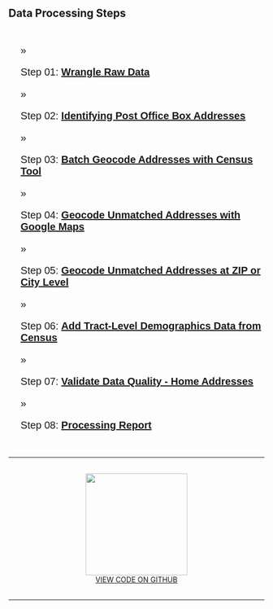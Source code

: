<head>
<link href="//maxcdn.bootstrapcdn.com/font-awesome/4.2.0/css/font-awesome.min.css" rel="stylesheet">
</head>

## Data Processing Steps 

<br>

* Step 01: [**Wrangle Raw Data**](Step-01-ProcessRawData.html)

* Step 02: [**Identifying Post Office Box Addresses**](Step-02-POBsandGaps.html)

* Step 03: [**Batch Geocode Addresses with Census Tool**](Step-03-CensusGeo.html)

* Step 04: [**Geocode Unmatched Addresses with Google Maps**](Step-04-GoogleGeo.html)

* Step 05: [**Geocode Unmatched Addresses at ZIP or City Level**](Step-05-ZipsandCityGeo.html)

* Step 06: [**Add Tract-Level Demographics Data from Census**](Step-06-AddCensusData.html)

* Step 07: [**Validate Data Quality - Home Addresses**](Step-07-Disambiguation.html)

* Step 08: [**Processing Report**](Step-08-ProcessReport.html)

<br>
<hr>
<br>

<center>

<a href="https://github.com/Nonprofit-Open-Data-Collective/open-1023-ez-dataset">
<img src="https://www.iconfinder.com/data/icons/social-media-logos-7/64/github-512.png" width="200">
<br>
VIEW CODE ON GITHUB</a>

</center>

<br>
<hr>
<br>


<style>
li { 
  font-size: 20px;
  font-family: sans-serif, "Helvetica Neue", "Lucida Grande", Arial; 
  }
  
li {
  list-style: none;
}

li::before {
  content: "\00BB"; 
}
</style>
